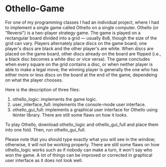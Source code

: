 # Othello-Game
For one of my programming classes I had an individual project, where I had to implement a single game called Othello on a single computer. Othello (or "Reversi") is a two-player strategy game. The game is played on a rectangular board divided into a grid — usually 8x8, though the size of the grid can vary. Players alternately place discs on the game board; one player's discs are black and the other player's are white. When discs are placed on the game board, other discs already on the board are flipped (i.e., a black disc becomes a white disc or vice versa). The game concludes when every square on the grid contains a disc, or when neither player is able to make a legal move; the winning player is generally the one who has either more or less discs on the board at the end of the game, dependeing on what the player chooses.

Here is the description of three files:
  1. othello_logic: implements the game logic.
  2. user_interface_full: implements the console-mode user interface.
  3. othello_gui_full: implements a graphical user interface for Othello using tkinter library. There are still some flaws on how it looks. 

To play Othello, download othello_logic and othello_gui_full and place them into one fold. Then, run othello_gui_full.

Please note that you should type exactly what you will see in the window; otherwise, it will not be working properly. There are still some flaws on how othello_logic works such as if nobody can make a turn, it won't say who won the game. A lot of things can be improved or corrected in graphical user interface as it does not look well.
